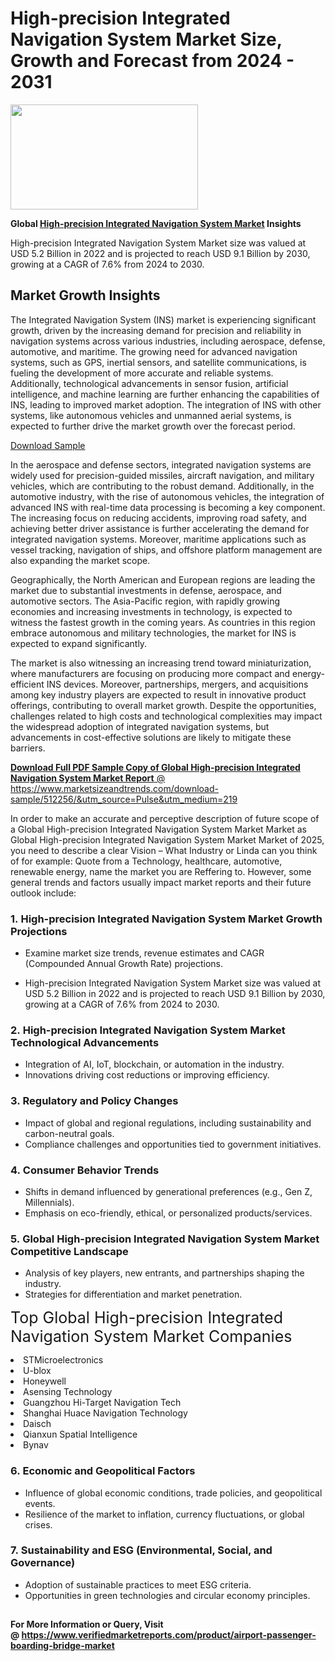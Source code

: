 <H1>High-precision Integrated Navigation System Market Size, Growth and Forecast from 2024 - 2031</H1><img class="aligncenter size-medium wp-image-584254" src="https://thirdeyenews.in/wp-content/uploads/2024/09/Global-Market-Research-300x168.jpeg" alt="" width="300" height="168" /><p><strong>Global&nbsp;<a href="https://www.marketsizeandtrends.com/download-sample/512256/&amp;utm_source=Pulse&amp;utm_medium=219">High-precision Integrated Navigation System Market</a> Insights</strong></p><p>High-precision Integrated Navigation System Market size was valued at USD 5.2 Billion in 2022 and is projected to reach USD 9.1 Billion by 2030, growing at a CAGR of 7.6% from 2024 to 2030.</p><p><h2>Market Growth Insights</h2> <p>The Integrated Navigation System (INS) market is experiencing significant growth, driven by the increasing demand for precision and reliability in navigation systems across various industries, including aerospace, defense, automotive, and maritime. The growing need for advanced navigation systems, such as GPS, inertial sensors, and satellite communications, is fueling the development of more accurate and reliable systems. Additionally, technological advancements in sensor fusion, artificial intelligence, and machine learning are further enhancing the capabilities of INS, leading to improved market adoption. The integration of INS with other systems, like autonomous vehicles and unmanned aerial systems, is expected to further drive the market growth over the forecast period.</p> <p><a href="#">Download Sample</a></p> <p>In the aerospace and defense sectors, integrated navigation systems are widely used for precision-guided missiles, aircraft navigation, and military vehicles, which are contributing to the robust demand. Additionally, in the automotive industry, with the rise of autonomous vehicles, the integration of advanced INS with real-time data processing is becoming a key component. The increasing focus on reducing accidents, improving road safety, and achieving better driver assistance is further accelerating the demand for integrated navigation systems. Moreover, maritime applications such as vessel tracking, navigation of ships, and offshore platform management are also expanding the market scope.</p> <p>Geographically, the North American and European regions are leading the market due to substantial investments in defense, aerospace, and automotive sectors. The Asia-Pacific region, with rapidly growing economies and increasing investments in technology, is expected to witness the fastest growth in the coming years. As countries in this region embrace autonomous and military technologies, the market for INS is expected to expand significantly.</p> <p>The market is also witnessing an increasing trend toward miniaturization, where manufacturers are focusing on producing more compact and energy-efficient INS devices. Moreover, partnerships, mergers, and acquisitions among key industry players are expected to result in innovative product offerings, contributing to overall market growth. Despite the opportunities, challenges related to high costs and technological complexities may impact the widespread adoption of integrated navigation systems, but advancements in cost-effective solutions are likely to mitigate these barriers.</p> <p><a href="#"></p><p><span class=""><strong>Download Full PDF Sample Copy of Global High-precision Integrated Navigation System Market Report</strong> @ <a href="https://www.marketsizeandtrends.com/download-sample/512256/&amp;utm_source=Pulse&amp;utm_medium=219" target="_blank">https://www.marketsizeandtrends.com/download-sample/512256/&amp;utm_source=Pulse&amp;utm_medium=219</a></span></p><p>In order to make an accurate and perceptive description of future scope of a Global&nbsp;High-precision Integrated Navigation System Market Market as Global&nbsp;High-precision Integrated Navigation System Market Market of 2025, you need to describe a clear Vision &ndash; What Industry or Linda can you think of for example: Quote from a Technology, healthcare, automotive, renewable energy, name the market you are Reffering to. However, some general trends and factors usually impact market reports and their future outlook include:</p><h3>1.&nbsp;<strong>High-precision Integrated Navigation System Market Growth Projections</strong></h3><ul><li>Examine market size trends, revenue estimates and CAGR (Compounded Annual Growth Rate) projections.</li><li><p>High-precision Integrated Navigation System Market size was valued at USD 5.2 Billion in 2022 and is projected to reach USD 9.1 Billion by 2030, growing at a CAGR of 7.6% from 2024 to 2030.</p></li></ul><h3>2.&nbsp;<strong>High-precision Integrated Navigation System Market Technological Advancements</strong></h3><ul><li>Integration of AI, IoT, blockchain, or automation in the industry.</li><li>Innovations driving cost reductions or improving efficiency.</li></ul><h3>3.&nbsp;<strong>Regulatory and Policy Changes</strong></h3><ul><li>Impact of global and regional regulations, including sustainability and carbon-neutral goals.</li><li>Compliance challenges and opportunities tied to government initiatives.</li></ul><h3>4.&nbsp;<strong>Consumer Behavior Trends</strong></h3><ul><li>Shifts in demand influenced by generational preferences (e.g., Gen Z, Millennials).</li><li>Emphasis on eco-friendly, ethical, or personalized products/services.</li></ul><h3>5.&nbsp;<strong>Global High-precision Integrated Navigation System Market Competitive Landscape</strong></h3><ul><li>Analysis of key players, new entrants, and partnerships shaping the industry.</li><li>Strategies for differentiation and market penetration.</li></ul><p data-pm-slice="1 1 []"><span style="color: inherit; font-family: inherit; font-size: 25px;">Top Global High-precision Integrated Navigation System Market Companies</span></p><div class="" data-test-id=""><p><li>STMicroelectronics</li><li> U-blox</li><li> Honeywell</li><li> Asensing Technology</li><li> Guangzhou Hi-Target Navigation Tech</li><li> Shanghai Huace Navigation Technology</li><li> Daisch</li><li> Qianxun Spatial Intelligence</li><li> Bynav</li></p></div><h3>6.&nbsp;<strong>Economic and Geopolitical Factors</strong></h3><ul><li>Influence of global economic conditions, trade policies, and geopolitical events.</li><li>Resilience of the market to inflation, currency fluctuations, or global crises.</li></ul><h3>7.&nbsp;<strong>Sustainability and ESG (Environmental, Social, and Governance)</strong></h3><ul><li>Adoption of sustainable practices to meet ESG criteria.</li><li>Opportunities in green technologies and circular economy principles.</li></ul><h2><strong style="font-size: 14px;">For More Information or Query, Visit @&nbsp;</strong><a style="background-color: #ffffff; font-size: 14px;" href="https://www.marketsizeandtrends.com/report/high-precision-integrated-navigation-system-market/" target="_blank">https://www.verifiedmarketreports.com/product/airport-passenger-boarding-bridge-market</a></h2>
